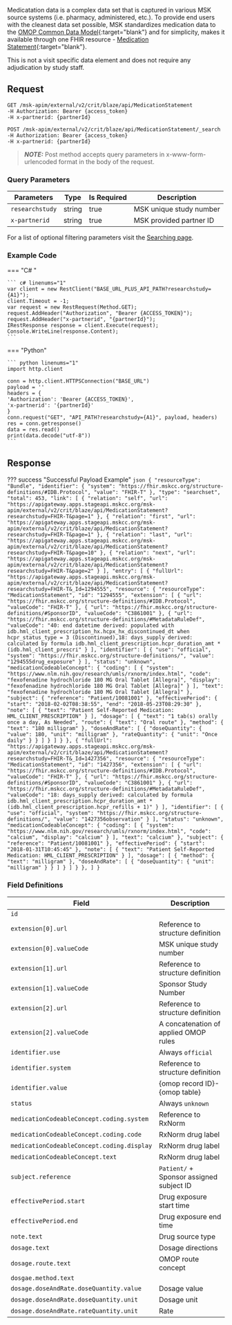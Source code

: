 Medicatation data is a complex data set that is captured in various MSK source systems (i.e. pharmacy, administered, etc.). To provide end users with the cleanest data set possible, MSK standardizes medication data to the [OMOP Common Data Model](https://www.ohdsi.org/data-standardization/){:target="blank"} and for simplicity, makes it available through one FHIR resource - [Medication Statement](http://hl7.org/fhir/2021Mar/medicationstatement.html){:target="blank"}. 

This is not a visit specific data element and does not require any adjudication by study staff.

## Request
```
GET /msk-apim/external/v2/crit/blaze/api/MedicationStatement
-H Authorization: Bearer {access_token} 
-H x-partnerid: {partnerId}
```

```
POST /msk-apim/external/v2/crit/blaze/api/MedicationStatement/_search
-H Authorization: Bearer {access_token} 
-H x-partnerid: {partnerId}
```
> **_NOTE:_** Post method accepts query parameters in x-www-form-urlencoded format in the body of the request.

### Query Parameters
| Parameters      | Type   | Is Required | Description                          |
| --------------  | ------ | ----------- | ------------------------------------ |
| `researchstudy` | string | true        | MSK unique study number              |
| `x-partnerid`   | string | true        | MSK provided partner ID              |

For a list of optional filtering parameters visit the [Searching page](/searching).

### Example Code
=== "C# "

    ``` c# linenums="1"
    var client = new RestClient("BASE_URL_PLUS_API_PATH?researchstudy={A1}");
    client.Timeout = -1;
    var request = new RestRequest(Method.GET);
    request.AddHeader("Authorization", "Bearer {ACCESS_TOKEN}");
    request.AddHeader("x-partnerid", "{partnerId}");
    IRestResponse response = client.Execute(request);
    Console.WriteLine(response.Content);
    ```

=== "Python"

    ``` python linenums="1"
    import http.client

    conn = http.client.HTTPSConnection("BASE_URL")
    payload = ''
    headers = {
    'Authorization': 'Bearer {ACCESS_TOKEN}',
    'x-partnerid': '{partnerId}'
    }
    conn.request("GET", "API_PATH?researchstudy={A1}", payload, headers)
    res = conn.getresponse()
    data = res.read()
    print(data.decode("utf-8"))
    ```

## Response

??? success "Successful Payload Example"
    ```json
    {
    "resourceType": "Bundle",
    "identifier": {
        "system": "https://fhir.mskcc.org/structure-definitions/#IDB.Protocol",
        "value": "FHIR-T"
    },
    "type": "searchset",
    "total": 453,
    "link": [
        {
            "relation": "self",
            "url": "https://apigateway.apps.stageapi.mskcc.org/msk-apim/external/v2/crit/blaze/api/MedicationStatement?researchstudy=FHIR-T&page=1"
        },
        {
            "relation": "first",
            "url": "https://apigateway.apps.stageapi.mskcc.org/msk-apim/external/v2/crit/blaze/api/MedicationStatement?researchstudy=FHIR-T&page=1"
        },
        {
            "relation": "last",
            "url": "https://apigateway.apps.stageapi.mskcc.org/msk-apim/external/v2/crit/blaze/api/MedicationStatement?researchstudy=FHIR-T&page=10"
        },
        {
            "relation": "next",
            "url": "https://apigateway.apps.stageapi.mskcc.org/msk-apim/external/v2/crit/blaze/api/MedicationStatement?researchstudy=FHIR-T&page=2"
        }
    ],
    "entry": [
        {
            "fullUrl": "https://apigateway.apps.stageapi.mskcc.org/msk-apim/external/v2/crit/blaze/api/MedicationStatement?researchstudy=FHIR-T&_Id=1294555",
            "resource": {
                "resourceType": "MedicationStatement",
                "id": "1294555",
                "extension": [
                    {
                        "url": "https://fhir.mskcc.org/structure-definitions/#IDB.Protocol",
                        "valueCode": "FHIR-T"
                    },
                    {
                        "url": "https://fhir.mskcc.org/structure-definitions/#SponsorID",
                        "valueCode": "C3861001"
                    },
                    {
                        "url": "https://fhir.mskcc.org/structure-definitions/#MetadataRuleDef",
                        "valueCode": "40: end datetime derived: populated with idb.hml_client_prescription_hx.hcpx_hx_discontinued_dt when hcpr_status_type = 3 (Discontinued),18: days_supply derived: calculated by formula idb.hml_client_prescription.hcpr_duration_amt * (idb.hml_client_prescri"
                    }
                ],
                "identifier": [
                    {
                        "use": "official",
                        "system": "https://fhir.mskcc.org/structure-definitions/",
                        "value": "1294555drug_exposure"
                    }
                ],
                "status": "unknown",
                "medicationCodeableConcept": {
                    "coding": [
                        {
                            "system": "https://www.nlm.nih.gov/research/umls/rxnorm/index.html",
                            "code": "fexofenadine hydrochloride 180 MG Oral Tablet [Allegra]",
                            "display": "fexofenadine hydrochloride 180 MG Oral Tablet [Allegra]"
                        }
                    ],
                    "text": "fexofenadine hydrochloride 180 MG Oral Tablet [Allegra]"
                },
                "subject": {
                    "reference": "Patient/10081001"
                },
                "effectivePeriod": {
                    "start": "2018-02-02T08:38:55",
                    "end": "2018-05-23T08:29:30"
                },
                "note": [
                    {
                        "text": "Patient Self-Reported Medication: HML_CLIENT_PRESCRIPTION"
                    }
                ],
                "dosage": [
                    {
                        "text": "1 tab(s) orally once a day, As Needed",
                        "route": {
                            "text": "Oral route"
                        },
                        "method": {
                            "text": "180 milligram"
                        },
                        "doseAndRate": [
                            {
                                "doseQuantity": {
                                    "value": 180,
                                    "unit": "milligram"
                                },
                                "rateQuantity": {
                                    "unit": "Once daily"
                                }
                            }
                        ]
                    }
                ]
            }
        },
        {
            "fullUrl": "https://apigateway.apps.stageapi.mskcc.org/msk-apim/external/v2/crit/blaze/api/MedicationStatement?researchstudy=FHIR-T&_Id=1427356",
            "resource": {
                "resourceType": "MedicationStatement",
                "id": "1427356",
                "extension": [
                    {
                        "url": "https://fhir.mskcc.org/structure-definitions/#IDB.Protocol",
                        "valueCode": "FHIR-T"
                    },
                    {
                        "url": "https://fhir.mskcc.org/structure-definitions/#SponsorID",
                        "valueCode": "C3861001"
                    },
                    {
                        "url": "https://fhir.mskcc.org/structure-definitions/#MetadataRuleDef",
                        "valueCode": "18: days_supply derived: calculated by formula idb.hml_client_prescription.hcpr_duration_amt * (idb.hml_client_prescription.hcpr_refills + 1)"
                    }
                ],
                "identifier": [
                    {
                        "use": "official",
                        "system": "https://fhir.mskcc.org/structure-definitions/",
                        "value": "1427356observation"
                    }
                ],
                "status": "unknown",
                "medicationCodeableConcept": {
                    "coding": [
                        {
                            "system": "https://www.nlm.nih.gov/research/umls/rxnorm/index.html",
                            "code": "calcium",
                            "display": "calcium"
                        }
                    ],
                    "text": "calcium"
                },
                "subject": {
                    "reference": "Patient/10081001"
                },
                "effectivePeriod": {
                    "start": "2018-01-31T10:45:45"
                },
                "note": [
                    {
                        "text": "Patient Self-Reported Medication: HML_CLIENT_PRESCRIPTION"
                    }
                ],
                "dosage": [
                    {
                        "method": {
                            "text": "milligram"
                        },
                        "doseAndRate": [
                            {
                                "doseQuantity": {
                                    "unit": "milligram"
                                }
                            }
                        ]
                    }
                ]
            }
        },
    ]
    }
    ```



### Field Definitions
| Field                                      | Description                                |
| -------------------------------------------| -------------------------------------------|
| `id`                                       |                                            |
| `extension[0].url`                         | Reference to structure definition          |
| `extension[0].valueCode`                   | MSK unique study number                    |
| `extension[1].url`                         | Reference to structure definition          |
| `extension[1].valueCode`                   | Sponsor Study Number                       |
| `extension[2].url`                         | Reference to structure definition          |
| `extension[2].valueCode`                   | A concatenation of applied OMOP rules      |
| `identifier.use`                           | Always `official`                          |
| `identifier.system`                        | Reference to structure definition          |
| `identifier.value`                         | {omop record ID}-{omop table}              |
| `status`                                   | Always `unknown`                           |
| `medicationCodeableConcept.coding.system`  | Reference to RxNorm                        |
| `medicationCodeableConcept.coding.code`    | RxNorm drug label                          |
| `medicationCodeableConcept.coding.display` | RxNorm drug label                          |
| `medicationCodeableConcept.text`           | RxNorm drug label                          |
| `subject.reference`                        | `Patient/` + Sponsor assigned subject ID   |
| `effectivePeriod.start`                    | Drug exposure start time                   |
| `effectivePeriod.end`                      | Drug exposure end time                     |
| `note.text`                                | Drug source type                           |
| `dosage.text`                              | Dosage directions                          |
| `dosage.route.text`                        | OMOP route concept                         |
| `dosgae.method.text`                       |                                            |
| `dosage.doseAndRate.doseQuantity.value`    | Dosage value                               |
| `dosage.doseAndRate.doseQuantity.unit`     | Dosage unit                                |
| `dosage.doseAndRate.rateQuantity.unit`     | Rate                                       |